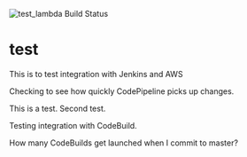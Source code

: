 ![test_lambda Build Status](https://codebuild.us-west-2.amazonaws.com/badges?uuid=eyJlbmNyeXB0ZWREYXRhIjoib2IwYjB0TTdHbi9nSE5FQTlhMWlFSVEyOEJobDhmZXM3TmNhamRzd3V4VEhYeHZqV2tsZzhMT1U2ZjFxWlBmNUtRdkwybVgxVzhURzBRNDNLM2hncUJZPSIsIml2UGFyYW1ldGVyU3BlYyI6IjJ2Q1JPOVgxTEIwb2hTUjIiLCJtYXRlcmlhbFNldFNlcmlhbCI6MX0%3D&branch=test_lambda)
# test
This is to test integration with Jenkins and AWS

Checking to see how quickly CodePipeline picks up changes.

This is a test. Second test.

Testing integration with CodeBuild.

How many CodeBuilds get launched when I commit to master?